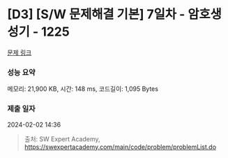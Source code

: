 # [D3] [S/W 문제해결 기본] 7일차 - 암호생성기 - 1225 

[문제 링크](https://swexpertacademy.com/main/code/problem/problemDetail.do?contestProbId=AV14uWl6AF0CFAYD) 

### 성능 요약

메모리: 21,900 KB, 시간: 148 ms, 코드길이: 1,095 Bytes

### 제출 일자

2024-02-02 14:36



> 출처: SW Expert Academy, https://swexpertacademy.com/main/code/problem/problemList.do